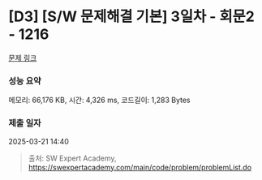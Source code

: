 # [D3] [S/W 문제해결 기본] 3일차 - 회문2 - 1216 

[문제 링크](https://swexpertacademy.com/main/code/problem/problemDetail.do?contestProbId=AV14Rq5aABUCFAYi) 

### 성능 요약

메모리: 66,176 KB, 시간: 4,326 ms, 코드길이: 1,283 Bytes

### 제출 일자

2025-03-21 14:40



> 출처: SW Expert Academy, https://swexpertacademy.com/main/code/problem/problemList.do